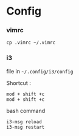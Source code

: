 # Config
### vimrc

```
cp .vimrc ~/.vimrc
```

### i3
file in `~/.config/i3/config`

Shortcut :
```
mod + shift +c
mod + shift +c
```

bash command
```
i3-msg reload
i3-msg restart
```
